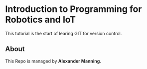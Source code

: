 # Introduction to Programming for Robotics and IoT

This tutorial is the start of learing GIT for version control.

## About

This Repo is managed by **Alexander Manning**.

